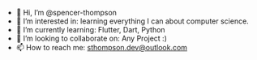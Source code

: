 - 👋 Hi, I’m @spencer-thompson
- 👀 I’m interested in: learning everything I can about computer science.
- 🌱 I’m currently learning: Flutter, Dart, Python
- 💞️ I’m looking to collaborate on: Any Project :)
- 📫 How to reach me: sthompson.dev@outlook.com

<!---
spencer-thompson/spencer-thompson is a ✨ special ✨ repository because its `README.md` (this file) appears on your GitHub profile.
You can click the Preview link to take a look at your changes.
--->
